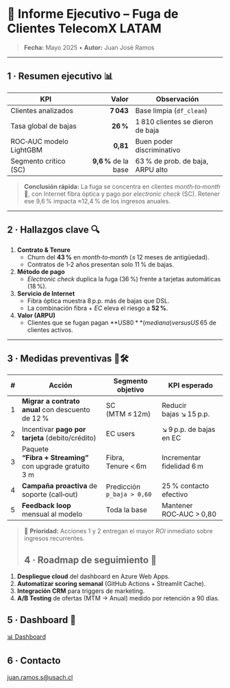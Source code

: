 # 📑 Informe Ejecutivo – Fuga de Clientes **TelecomX LATAM**

> **Fecha:** Mayo 2025 • **Autor:** Juan José Ramos

---

## 1 · Resumen ejecutivo 📊

| KPI | Valor | Observación |
|-----|------:|------------|
| Clientes analizados | **7 043** | Base limpia (`df_clean`) |
| Tasa global de bajas | **26 %** | 1 810 clientes se dieron de baja |
| ROC‑AUC modelo LightGBM | **0,81** | Buen poder discriminativo |
| Segmento crítico (SC) | **9,6 %** de la base | 63 % de prob. de baja, ARPU alto |

> **Conclusión rápida:** La fuga se concentra en clientes _month‑to‑month_ 🌙, con Internet fibra óptica y pago por _electronic check_ (SC). Retener ese 9,6 % impacta ≈12,4 % de los ingresos anuales.

---

## 2 · Hallazgos clave 🔍

1. **Contrato & Tenure**  
   * Churn del **43 %** en _month‑to‑month_ (≤ 12 meses de antigüedad).  
   * Contratos de 1‑2 años presentan solo 11 % de bajas.
2. **Método de pago**  
   * _Electronic check_ duplica la fuga (36 %) frente a tarjetas automáticas (18 %).
3. **Servicio de Internet**  
   * Fibra óptica muestra 8 p.p. más de bajas que DSL.  
   * La combinación fibra + _EC_ eleva el riesgo a **52 %**.
4. **Valor (ARPU)**  
   * Clientes que se fugan pagan **US$ 80** (mediana) versus US$ 65 de clientes activos.

---

## 3 · Medidas preventivas 🚨🛠️

| # | Acción | Segmento objetivo | KPI esperado |
|:-:|--------|-------------------|--------------|
| 1 | **Migrar a contrato anual** con descuento de 12 % | SC<br>(MTM ≤ 12m) | Reducir bajas ↘ 15 p.p. |
| 2 | Incentivar **pago por tarjeta** (debito/crédito) | EC users | ↘ 9 p.p. de bajas en EC |
| 3 | Paquete **“Fibra + Streaming”** con upgrade gratuito 3 m | Fibra, Tenure < 6m | Incrementar fidelidad 6 m |
| 4 | **Campaña proactiva** de soporte (call‑out) | Predicción `p_baja > 0,60` | 25 % contacto efectivo |
| 5 | **Feedback loop** mensual al modelo | Toda la base | Mantener ROC‑AUC > 0,80 |

> 🎯 **Prioridad:** Acciones 1 y 2 entregan el mayor _ROI_ inmediato sobre ingresos recurrentes.
>
> ## 4 · Roadmap de seguimiento 🔄

1. **Despliegue cloud** del dashboard en Azure Web Apps.  
2. **Automatizar scoring semanal** (GitHub Actions + Streamlit Cache).  
3. **Integración CRM** para triggers de marketing.  
4. **A/B Testing** de ofertas (MTM → Anual) medido por retención a 90 días.

## 5 · Dashboard 🔄

[📊 Dashboard](https://challenge2-jjramoss.streamlit.app/)

## 6 · Contacto

juan.ramos.s@usach.cl
